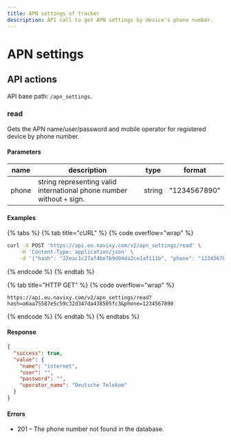 ```yaml
---
title: APN settings of tracker
description: API call to get APN settings by device's phone number.
---
```


# APN settings

## API actions

API base path: `/apn_settings`.

### read

Gets the APN name/user/password and mobile operator for registered device by phone number.

#### Parameters

| name  | description                                                            | type   | format       |
| ----- | ---------------------------------------------------------------------- | ------ | ------------ |
| phone | string representing valid international phone number without `+` sign. | string | "1234567890" |

#### Examples

{% tabs %}
{% tab title="cURL" %}
{% code overflow="wrap" %}
```sh
curl -X POST 'https://api.eu.navixy.com/v2/apn_settings/read' \
    -H 'Content-Type: application/json' \
    -d '{"hash": "22eac1c27af4be7b9d04da2ce1af111b", "phone": "1234567890"}'
```
{% endcode %}
{% endtab %}

{% tab title="HTTP GET" %}
{% code overflow="wrap" %}
```http
https://api.eu.navixy.com/v2/apn_settings/read?hash=a6aa75587e5c59c32d347da438505fc3&phone=1234567890
```
{% endcode %}
{% endtab %}
{% endtabs %}

#### Response

```json
{
  "success": true,
  "value": {
    "name": "internet",
    "user": "",
    "password": "",
    "operator_name": "Deutsche Telekom"
  }
}
```

#### Errors

* 201 – The phone number not found in the database.
